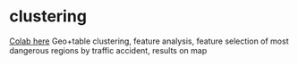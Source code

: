 # clustering
[Colab here](https://colab.research.google.com/drive/1WuLoN3dyz2Do5y4YckfBQYY_NQk0_1uN?usp=sharing)
Geo+table clustering, feature analysis, feature selection of most dangerous regions by traffic accident, results on map
